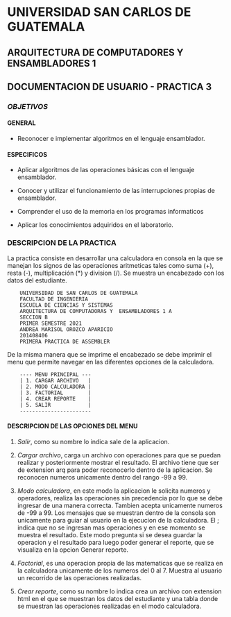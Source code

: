 # UNIVERSIDAD SAN CARLOS DE GUATEMALA

## ARQUITECTURA DE COMPUTADORES Y ENSAMBLADORES 1

## DOCUMENTACION DE USUARIO - PRACTICA 3

### *OBJETIVOS*

#### GENERAL

- Reconocer e implementar algoritmos en el lenguaje ensamblador.

#### ESPECIFICOS

- Aplicar algoritmos de las operaciones básicas con el lenguaje ensamblador.

- Conocer y utilizar el funcionamiento de las interrupciones propias de ensamblador.

- Comprender el uso de la memoria en los programas informaticos

- Aplicar los conocimientos adquiridos en el laboratorio.

### DESCRIPCION DE LA PRACTICA

La practica consiste en desarrollar una calculadora en consola en la que se manejan los signos de las operaciones aritmeticas tales como suma (+), resta (-), multiplicación (*) y division (/). Se muestra un encabezado con los datos del estudiante.

        UNIVERSIDAD DE SAN CARLOS DE GUATEMALA
        FACULTAD DE INGENIERIA
        ESCUELA DE CIENCIAS Y SISTEMAS
        ARQUITECTURA DE COMPUTADORAS Y  ENSAMBLADORES 1 A
        SECCION B
        PRIMER SEMESTRE 2021
        ANDREA MARISOL OROZCO APARICIO
        201408406
        PRIMERA PRACTICA DE ASSEMBLER
</pre>

De la misma manera que se imprime el encabezado se debe imprimir el menu que permite navegar en las diferentes opciones de la calculadora.

        ---- MENU PRINCIPAL ---
        | 1. CARGAR ARCHIVO   |
        | 2. MODO CALCULADORA |
        | 3. FACTORIAL        |
        | 4. CREAR REPORTE    |
        | 5. SALIR            |
        -----------------------
</pre>

#### DESCRIPCION DE LAS OPCIONES DEL MENU

1. _Salir_, como su nombre lo indica sale de la aplicacion.

2. _Cargar archivo_, carga un archivo con operaciones para que se puedan realizar y posteriormente mostrar el resultado. El archivo tiene que ser de extension arq para poder reconocerlo dentro de la aplicacion. Se reconocen numeros unicamente dentro del rango -99 a 99.

3. _Modo calculadora_, en este modo la aplicacion le solicita numeros y operadores, realiza las operaciones sin precedencia por lo que se debe ingresar de una manera correcta. Tambien acepta unicamente numeros de -99 a 99. Los mensajes que se muestran dentro de la consola son unicamente para guiar al usuario en la ejecucion de la calculadora. El ; indica que no se ingresan mas operaciones y en ese momento se muestra el resultado. Este modo pregunta si se desea guardar la operacion y el resultado para luego poder generar el reporte, que se visualiza en la opcion Generar reporte.

4. _Factorial_, es una operacion propia de las matematicas que se realiza en la calculadora unicamente de los numeros del 0 al 7. Muestra al usuario un recorrido de las operaciones realizadas.

5. _Crear reporte_, como su nombre lo indica crea un archivo con extension html en el que se muestran los datos del estudiante y una tabla donde se muestran las operaciones realizadas en el modo calculadora.

